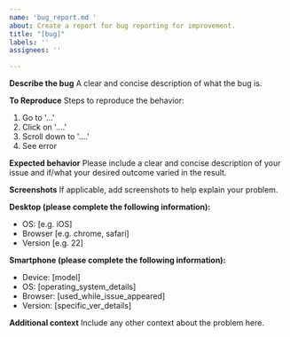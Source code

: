 ```yaml
---
name: 'bug_report.md '
about: Create a report for bug reporting for improvement.
title: "[bug]"
labels: ''
assignees: ''

---
```


**Describe the bug**
A clear and concise description of what the bug is.

**To Reproduce**
Steps to reproduce the behavior:
1. Go to '...'
2. Click on '....'
3. Scroll down to '....'
4. See error

**Expected behavior**
Please include a clear and concise description of your issue and if/what your desired outcome varied in the result.

**Screenshots**
If applicable, add screenshots to help explain your problem.

**Desktop (please complete the following information):**
 - OS: [e.g. iOS]
 - Browser [e.g. chrome, safari]
 - Version [e.g. 22]

**Smartphone (please complete the following information):**
 - Device: [model]
 - OS: [operating_system_details]
 - Browser: [used_while_issue_appeared]
 - Version: [specific_ver_details]

**Additional context**
Include any other context about the problem here.
